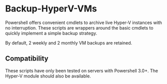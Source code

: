 Backup-HyperV-VMs
=========

Powershell offers convenient cmdlets to archive live Hyper-V instances with no interruption.  These scripts are wrappers around the basic cmdlets to quickly implement a simple backup strategy.

By default, 2 weekly and 2 monthly VM backups are retained.

## Compatibility
These scripts have only been tested on servers with Powershell 3.0+.  The Hyper-V module should also be available.